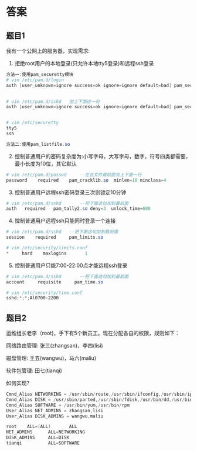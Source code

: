 # 答案

## 题目1

我有一个公网上的服务器，实现需求:

1. 拒绝root用户的本地登录(只允许本地tty5登录)和远程ssh登录

~~~powershell
方法一:使用pam_securetty模块
# vim /etc/pam.d/login
auth [user_unknown=ignore success=ok ignore=ignore default=bad] pam_securetty.so
	

# vim /etc/pam.d/sshd	加上下面这一句
auth [user_unknown=ignore success=ok ignore=ignore default=bad] pam_securetty.so


# vim /etc/securetty
tty5
ssh
~~~

~~~powershell
方法二:使用pam_listfile.so
~~~

2. 控制普通用户的密码复杂度为:小写字母，大写字母，数字，符号四类都需要，最小长度为10位，其它默认

~~~powershell
# vim /etc/pam.d/passwd		--在此文件最前面加上下面一行
password	required	pam_cracklib.so  minlen=10 minclass=4
~~~

3. 控制普通用户远程ssh密码登录三次则锁定10分钟

~~~powershell
# vim /etc/pam.d/sshd		--把下面这句加到最前面
auth   required   pam_tally2.so deny=3  unlock_time=600
~~~

4. 控制普通用户远程ssh只能同时登录一个连接

~~~powershell
# vim /etc/pam.d/sshd	--把下面这句加到最前面
session    required     pam_limits.so

# vim /etc/security/limits.conf
*     hard    maxlogins       1
~~~

5. 控制普通用户只能7:00-22:00点才能远程ssh登录

~~~powershell
# vim /etc/pam.d/sshd		--把下面这句加到最前面
account     requisite     pam_time.so

# vim /etc/security/time.conf 
sshd;*;*;Al0700-2200
~~~





## **题目2**

运维组长老李（root)，手下有5个新员工。现在分配各自的权限，规则如下：

网络路由管理: 张三(zhangsan)，李四(lisi)

磁盘管理: 王五(wangwu)，马六(maliu) 

软件包管理: 田七(tianqi)

如何实现?

~~~powershell
Cmnd_Alias NETWORKING = /usr/sbin/route,/usr/sbin/ifconfig,/usr/sbin/ip,/usr/bin/nmcli
Cmnd_Alias DISK = /usr/sbin/parted,/usr/sbin/fdisk,/usr/bin/dd,/usr/bin/mount,/usr/bin/umount,/usr/sbin/mkfs.xfs
Cmnd_Alias SOFTWARE = /usr/bin/yum,/usr/bin/rpm
User_Alias NET_ADMINS = zhangsan,lisi
User_Alias DISK_ADMINS = wangwu,maliu

root    ALL=(ALL)       ALL
NET_ADMINS      ALL=NETWORKING
DISK_ADMINS     ALL=DISK
tianqi          ALL=SOFTWARE
~~~